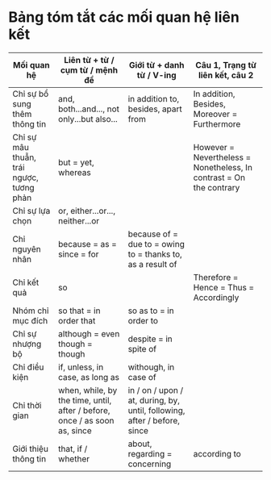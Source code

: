 # Bảng tóm tắt các mối quan hệ liên kết

|Mối quan hệ|Liên từ + từ / cụm từ / mệnh đề|Giới từ + danh từ / V-ing|Câu 1, Trạng từ liên kết, câu 2|
|-|-|-|-|
|Chỉ sự bổ sung thêm thông tin|and, both...and..., not only...but also...|in addition to, besides, apart from|In addition, Besides, Moreover = Furthermore|
|Chỉ sự mâu thuẫn, trái ngược, tương phản|but = yet, whereas||However = Nevertheless = Nonetheless, In contrast = On the contrary|
|Chỉ sự lựa chọn|or, either...or..., neither...or||
|Chỉ nguyên nhân|because = as = since = for|because of = due to = owing to = thanks to, as a result of||
|Chỉ kết quả|so||Therefore = Hence = Thus = Accordingly|
|Nhóm chỉ mục đích|so that = in order that|so as to = in order to||
|Chỉ sự nhượng bộ|although = even though = though|despite = in spite of||
|Chỉ điều kiện|if, unless, in case, as long as|withough, in case of||
|Chỉ thời gian|when, while, by the time, until, after / before, once / as soon as, since| in / on / upon / at, during, by, until, following, after / before, since||
|Giới thiệu thông tin|that, if / whether|about, regarding = concerning|according to||
